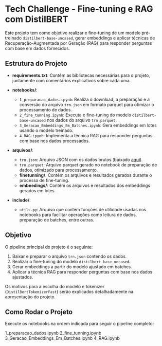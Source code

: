 # Tech Challenge - Fine-tuning e RAG com DistilBERT

Este projeto tem como objetivo realizar o fine-tuning de um modelo pré-treinado `distilbert-base-uncased`, gerar embeddings e aplicar técnicas de Recuperação-Augmentada por Geração (RAG) para responder perguntas com base em dados fornecidos.

## Estrutura do Projeto

- **requirements.txt**: Contém as bibliotecas necessárias para o projeto, juntamente com comentários explicativos sobre cada uma.
  
- **notebooks/**:
  - `1_preparacao_dados.ipynb`: Realiza o download, a preparação e a conversão do arquivo `trn.json` em formato parquet para otimizar o processamento de dados.
  - `2_fine_tunning.ipynb`: Executa o fine-tuning do modelo `distilbert-base-uncased` nos dados do arquivo `trn.parquet`.
  - `3_Geracao_Embeddings_Em_Batches.ipynb`: Gera embeddings em lotes usando o modelo treinado.
  - `4_RAG.ipynb`: Implementa a técnica RAG para responder perguntas com base nos dados processados.

- **arquivos/**:
  - `trn.json`: Arquivo JSON com os dados brutos (baixado [aqui](https://drive.google.com/uc?id=12zH4mL2RX8iSvH0VCNnd3QxO4DzuHWnK)).
  - `trn.parquet`: Arquivo parquet gerado no notebook de preparação de dados, otimizado para processamento.
  - **finetunning/**: Contém os arquivos e resultados gerados durante o processo de fine-tuning.
  - **embeedings/**: Contém os arquivos e resultados dos embeddings gerados em lotes.

- **include/**:
  - `utils.py`: Arquivo que contém funções de utilidade usadas nos notebooks para facilitar operações como leitura de dados, preparação de batches, entre outras.

## Objetivo

O pipeline principal do projeto é o seguinte:
1. Baixar e preparar o arquivo `trn.json` contendo os dados.
2. Realizar o fine-tuning do modelo `distilbert-base-uncased`.
3. Gerar embeddings a partir do modelo ajustado em batches.
4. Aplicar a técnica RAG para responder perguntas com base nos dados ajustados.

Os motivos para a escolha do modelo e tokenizer (`DistilBertTokenizerFast`) serão explicados detalhadamente na apresentação do projeto.

## Como Rodar o Projeto

Execute os notebooks na ordem indicada para seguir o pipeline completo:

  1_preparacao_dados.ipynb
  2_fine_tunning.ipynb
  3_Geracao_Embeddings_Em_Batches.ipynb
  4_RAG.ipynb
